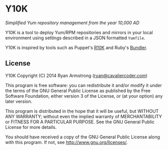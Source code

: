 # Y10K

*Simplified Yum repository management from the year 10,000 AD*

Y10K is a tool to deploy Yum/RPM repositories and mirrors in your local
environment using settings described in a JSON formatted `Yumfile`.

Y10K is inspired by tools such as Puppet's [R10K](https://github.com/puppetlabs/r10k)
and Ruby's [Bundler](http://bundler.io/gemfile.html).

## License

Y10K Copyright (C) 2014 Ryan Armstrong (ryan@cavaliercoder.com)

This program is free software: you can redistribute it and/or modify it under
the terms of the GNU General Public License as published by the Free Software
Foundation, either version 3 of the License, or (at your option) any later
version.

This program is distributed in the hope that it will be useful, but WITHOUT ANY
WARRANTY; without even the implied warranty of MERCHANTABILITY or FITNESS FOR A
PARTICULAR PURPOSE. See the GNU General Public License for more details.

You should have received a copy of the GNU General Public License along with
this program. If not, see http://www.gnu.org/licenses/.
